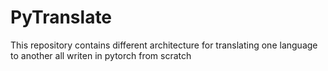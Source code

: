 # PyTranslate
This repository contains different architecture for translating one language to another all writen in pytorch from scratch
